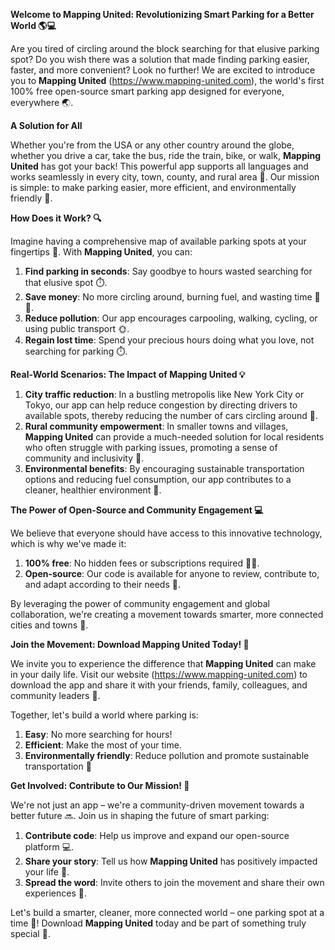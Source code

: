 **Welcome to Mapping United: Revolutionizing Smart Parking for a Better World 🌎💻**

Are you tired of circling around the block searching for that elusive parking spot? Do you wish there was a solution that made finding parking easier, faster, and more convenient? Look no further! We are excited to introduce you to **Mapping United** (https://www.mapping-united.com), the world's first 100% free open-source smart parking app designed for everyone, everywhere 🌏.

**A Solution for All**

Whether you're from the USA or any other country around the globe, whether you drive a car, take the bus, ride the train, bike, or walk, **Mapping United** has got your back! This powerful app supports all languages and works seamlessly in every city, town, county, and rural area 🌄. Our mission is simple: to make parking easier, more efficient, and environmentally friendly 🌿.

**How Does it Work? 🔍**

Imagine having a comprehensive map of available parking spots at your fingertips 💼. With **Mapping United**, you can:

1. **Find parking in seconds**: Say goodbye to hours wasted searching for that elusive spot ⏱️.
2. **Save money**: No more circling around, burning fuel, and wasting time 🚗💸.
3. **Reduce pollution**: Our app encourages carpooling, walking, cycling, or using public transport 🌞.
4. **Regain lost time**: Spend your precious hours doing what you love, not searching for parking ⏱️.

**Real-World Scenarios: The Impact of Mapping United 💡**

1. **City traffic reduction**: In a bustling metropolis like New York City or Tokyo, our app can help reduce congestion by directing drivers to available spots, thereby reducing the number of cars circling around 🌆.
2. **Rural community empowerment**: In smaller towns and villages, **Mapping United** can provide a much-needed solution for local residents who often struggle with parking issues, promoting a sense of community and inclusivity 👥.
3. **Environmental benefits**: By encouraging sustainable transportation options and reducing fuel consumption, our app contributes to a cleaner, healthier environment 🌿.

**The Power of Open-Source and Community Engagement 💻**

We believe that everyone should have access to this innovative technology, which is why we've made it:

1. **100% free**: No hidden fees or subscriptions required 🙅‍♂️.
2. **Open-source**: Our code is available for anyone to review, contribute to, and adapt according to their needs 🤝.

By leveraging the power of community engagement and global collaboration, we're creating a movement towards smarter, more connected cities and towns 🌟.

**Join the Movement: Download Mapping United Today! 🚀**

We invite you to experience the difference that **Mapping United** can make in your daily life. Visit our website (https://www.mapping-united.com) to download the app and share it with your friends, family, colleagues, and community leaders 📱.

Together, let's build a world where parking is:

1. **Easy**: No more searching for hours!
2. **Efficient**: Make the most of your time.
3. **Environmentally friendly**: Reduce pollution and promote sustainable transportation 🌟

**Get Involved: Contribute to Our Mission! 💪**

We're not just an app – we're a community-driven movement towards a better future 🔜. Join us in shaping the future of smart parking:

1. **Contribute code**: Help us improve and expand our open-source platform 💻.
2. **Share your story**: Tell us how **Mapping United** has positively impacted your life 📝.
3. **Spread the word**: Invite others to join the movement and share their own experiences 🌟.

Let's build a smarter, cleaner, more connected world – one parking spot at a time 💖! Download **Mapping United** today and be part of something truly special 🎉.